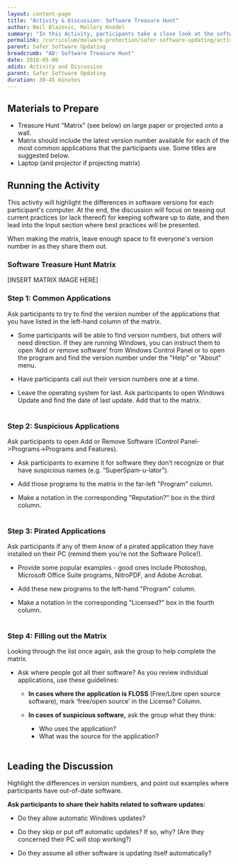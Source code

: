 ```yaml
---
layout: content-page
title: "Activity & Discussion: Software Treasure Hunt"
author: Neil Blazevic, Mallory Knodel
summary: "In this Activity, participants take a close look at the software on their computer and answer key questions regarding each application’s safety and status. This then leads into a Discussion about key habits for safer management of existing software, and for downloading new software."
permalink: /curriculum/malware-protection/safer-software-updating/activity-discussion/software-treasure-hunt/
parent: Safer Software Updating
breadcrumb: "AD: Software Treasure Hunt"
date: 2016-05-00
adids: Activity and Discussion
parent: Safer Software Updating
duration: 30-45 minutes
---
```


## Materials to Prepare ##

- Treasure Hunt "Matrix” (see below) on large paper or projected onto a wall.
- Matrix should include the latest version number available for each of the most common applications that the participants use. Some titles are suggested below.
- Laptop (and projector if projecting matrix)


## Running the Activity ##

This activity will highlight the differences in software versions for each participant's computer. At the end, the discussion will focus on teasing out current practices (or lack thereof) for keeping software up to date, and then lead into the Input section where best practices will be presented.

When making the matrix, leave enough space to fit everyone's version number in as they share them out.

### Software Treasure Hunt Matrix ###

[INSERT MATRIX IMAGE HERE]

### Step 1: Common Applications ###

Ask participants to try to find the version number of the applications that you have listed in the left-hand column of the matrix.

- Some participants will be able to find version numbers, but others will need direction. If they are running Windows, you can instruct them to open ‘Add or remove software’ from Windows Control Panel or to open the program and find the version number under the "Help" or "About" menu.

- Have participants call out their version numbers one at a time.

- Leave the operating system for last. Ask participants to open Windows Update and find the date of last update. Add that to the matrix.
<br><br>

### Step 2: Suspicious Applications ###

Ask participants to open Add or Remove Software (Control Panel->Programs->Programs and Features).

- Ask participants to examine it for software they don’t recognize or that have suspicious names (e.g. “SuperSpam-u-lator”).

- Add those programs to the matrix in the far-left "Program" column.

- Make a notation in the corresponding "Reputation?" box in the third column.
<br><br>

### Step 3: Pirated Applications ###

Ask participants if any of them *know* of a pirated application they have installed on their PC (remind them you’re not the Software Police!).

- Provide some popular examples - good ones include Photoshop, Microsoft Office Suite programs, NitroPDF, and Adobe Acrobat.

- Add these new programs to the left-hand "Program" column.

- Make a notation in the corresponding "Licensed?" box in the fourth column.
<br><br>

### Step 4: Filling out the Matrix ###

Looking through the list once again, ask the group to help complete the matrix.

- Ask where people got all their software? As you review individual applications, use these guidelines:
	- **In cases where the application is FLOSS** (Free/Libre open source software), mark ‘free/open source’ in the License? Column.

	- **In cases of suspicious software,** ask the group what they think:
		- Who uses the application?
		- What was the source for the application?
<br><br>


## Leading the Discussion ##

Highlight the differences in version numbers, and point out examples where participants have out-of-date software.

**Ask participants to share their habits related to software updates:**

- Do they allow automatic Windows updates?

- Do they skip or put off automatic updates? If so, why? (Are they concerned their PC will stop working?)

- Do they assume all other software is updating itself automatically?
